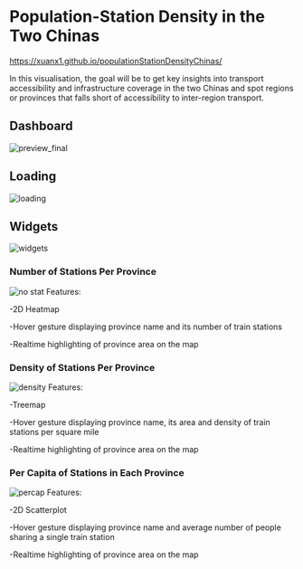 # Population-Station Density in the Two Chinas
https://xuanx1.github.io/populationStationDensityChinas/

In this visualisation, the goal will be to get key insights into transport accessibility and infrastructure coverage in the two Chinas and spot regions or provinces that falls short of accessibility to inter-region transport.

## Dashboard
![preview_final](https://github.com/user-attachments/assets/8d72d191-9a08-4235-a6b2-7a4de2cbbb73)

## Loading
![loading](https://github.com/user-attachments/assets/9fc38a75-c3f1-44d6-bf6f-af2b931cc866)

## Widgets
![widgets](https://github.com/user-attachments/assets/20bb00f2-b39c-4cb8-958b-ad2419fdbb09)

### Number of Stations Per Province
![no stat](https://github.com/user-attachments/assets/1b4d61c2-1c52-451c-ba5a-df2361fb4a56)
Features:

-2D Heatmap

-Hover gesture displaying province name and its number of train stations

-Realtime highlighting of province area on the map

### Density of Stations Per Province
![density](https://github.com/user-attachments/assets/3a50781c-84ab-46b4-ad41-ac596f0afce6)
Features:

-Treemap

-Hover gesture displaying province name, its area and density of train stations per square mile

-Realtime highlighting of province area on the map

### Per Capita of Stations in Each Province
![percap](https://github.com/user-attachments/assets/98ca7cc1-32cc-4b49-b37f-cac60842bbf7)
Features:

-2D Scatterplot

-Hover gesture displaying province name and average number of people sharing a single train station

-Realtime highlighting of province area on the map
